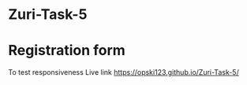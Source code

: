 # Zuri-Task-5
# Registration form
To test responsiveness
Live link https://opski123.github.io/Zuri-Task-5/

